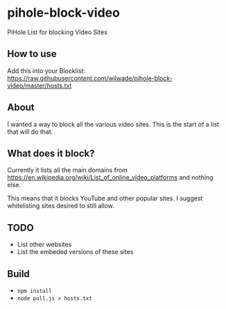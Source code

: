 # pihole-block-video
PiHole List for blocking Video Sites

## How to use

Add this into your Blocklist: https://raw.githubusercontent.com/wilwade/pihole-block-video/master/hosts.txt

## About

I wanted a way to block all the various video sites. This is the start of a list that will do that.

## What does it block?

Currently it lists all the main domains from https://en.wikipedia.org/wiki/List_of_online_video_platforms and nothing else.

This means that it blocks YouTube and other popular sites. I suggest whitelisting sites desired to still allow.

## TODO
- List other websites
- List the embeded versions of these sites

## Build
- `npm install`
- `node pull.js > hosts.txt`

